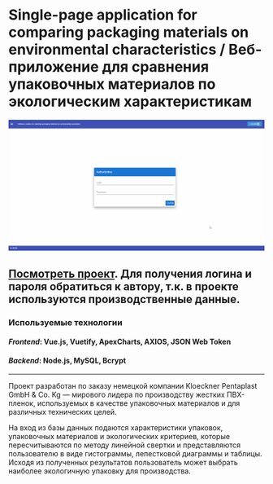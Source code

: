 # Single-page application for comparing packaging materials on environmental characteristics / Веб-приложение для сравнения упаковочных материалов по экологическим характеристикам
![Package comparisone SPA Demo](demo/PackComp.gif)

[Посмотреть проект](http://37.46.135.200/ "Ссылка на проект"). Для получения логина и пароля обратиться к автору, т.к. в проекте используются производственные данные.
---
### Используемые технологии ###
#### *Frontend*: Vue.js, Vuetify, ApexCharts, AXIOS, JSON Web Token ####
#### *Backend*: Node.js, MySQL, Bcrypt ####
---
Проект разработан по заказу немецкой компании Kloeckner Pentaplast GmbH & Co. Kg — мирового лидера по производству жестких ПВХ-пленок, используемых в качестве упаковочных материалов и для различных технических целей. 

На вход из базы данных подаются характеристики упаковок, упаковочных материалов и экологических критериев, которые пересчитываются по методу линейной свертки и представляются пользователю в виде гистограммы, лепестковой диаграммы и таблицы.
Исходя из полученных результатов пользователь может выбрать наиболее экологичную упаковку для производства.
